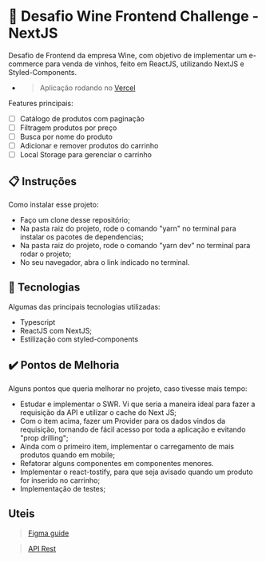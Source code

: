 # 🚀 Desafio Wine Frontend Challenge - NextJS

Desafio de Frontend da empresa Wine, com objetivo de implementar um e-commerce para venda de vinhos, feito em ReactJS, utilizando NextJS e Styled-Components.

* > Aplicação rodando no [Vercel](https://firebasestorage.googleapis.com/v0/b/teste-upload-b324a.appspot.com/o/Captura%20de%20Tela%202021-11-01%20a%CC%80s%2014.44.04.png?alt=media&token=92acea99-9f2d-46b5-bced-4b384acf808f)

Features principais:
- [ ] Catálogo de produtos com paginação
- [ ] Filtragem produtos por preço
- [ ] Busca por nome do produto
- [ ] Adicionar e remover produtos do carrinho
- [ ] Local Storage para gerenciar o carrinho

## 📋 Instruções

Como instalar esse projeto:

- Faço um clone desse repositório;
- Na pasta raiz do projeto, rode o comando "yarn" no terminal para instalar os pacotes de dependencias;
- Na pasta raiz do projeto, rode o comando "yarn dev" no terminal para rodar o projeto;
- No seu navegador, abra o link indicado no terminal.


## 🧠 Tecnologias

Algumas das principais tecnologias utilizadas:

- Typescript
- ReactJS com NextJS;
- Estilização com styled-components

## ✔️ Pontos de Melhoria

Alguns pontos que queria melhorar no projeto, caso tivesse mais tempo:

- Estudar e implementar o SWR. Vi que seria a maneira ideal para fazer a requisição da API e utilizar o cache do Next JS;
- Com o item acima, fazer um Provider para os dados vindos da requisição, tornando de fácil acesso por toda a aplicação e evitando "prop drilling";
- Ainda com o primeiro item, implementar o carregamento de mais produtos quando em mobile;
- Refatorar alguns componentes em componentes menores.
- Implementar o react-tostify, para que seja avisado quando um produto for inserido no carrinho;
- Implementação de testes;

## Uteis

> [Figma guide](https://www.figma.com/file/gByBxI9GBHKUjXRtO2fFh2/28%2F10-%F0%9F%96%A5-%F0%9F%93%B1---Wine-Test---WEB-%26-APP?node-id=680%3A6449)


> [API Rest](https://documenter.getpostman.com/view/10015622/UVJiiuHi#fe849253-c47a-492f-a860-08350296c570)
